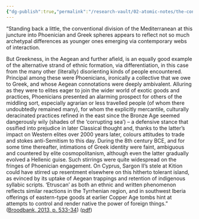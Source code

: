 ```yaml
---
{"dg-publish":true,"permalink":"/research-vault/02-atomic-notes/the-concept-of-the-phoenicians-as-a-distinct-people-and-why-other-cultures-may-have-viewed-them-in-a-negative/"}
---
```


“Standing back a little, the conventional division of the Mediterranean at this juncture into Phoenician and Greek spheres appears to reflect not so much archetypal differences as younger ones emerging via contemporary webs of interaction.

But Greekness, in the Aegean and further afield, is an equally good example of the alternative strand of ethnic formation, via differentiation, in this case from the many other (literally) disorienting kinds of people encountered. Principal among these were Phoenicians, ironically a collective that we owe to Greek, and whose Aegean connotations were deeply ambivalent. Alluring as they were to elites eager to join the wider world of exotic goods and practices, Phoenicians presented an alarming prospect for others of the middling sort, especially agrarian or less travelled people (of whom there undoubtedly remained many), for whom the explicitly mercantile, culturally deracinated practices refined in the east since the Bronze Age seemed dangerously wily (shades of the ‘corrupting sea’) – a defensive stance that ossified into prejudice in later Classical thought and, thanks to the latter’s impact on Western elites over 2000 years later, colours attitudes to trade and stokes anti-Semitism to this day. During the 8th century BCE, and for some time thereafter, intimations of Greek identity were faint, ambiguous and countered by elite cosmopolitanism, although even the latter gradually evolved a Hellenic guise. Such stirrings were quite widespread on the fringes of Phoenician engagement. On Cyprus, Sargon II’s stele at Kition could have stirred up resentment elsewhere on this hitherto tolerant island, as evinced by its uptake of Aegean trappings and retention of indigenous syllabic scripts. ‘Etruscan’ as both an ethnic and written phenomenon reflects similar reactions in the Tyrrhenian region, and in southwest Iberia offerings of eastern-type goods at earlier Copper Age tombs hint at attempts to control and render native the power of foreign things.” ([Broodbank, 2013, p. 533-34](zotero://select/library/items/IR54JIQG)) ([pdf](zotero://open-pdf/library/items/85K7BT2G?page=500&annotation=CLANIG2B))